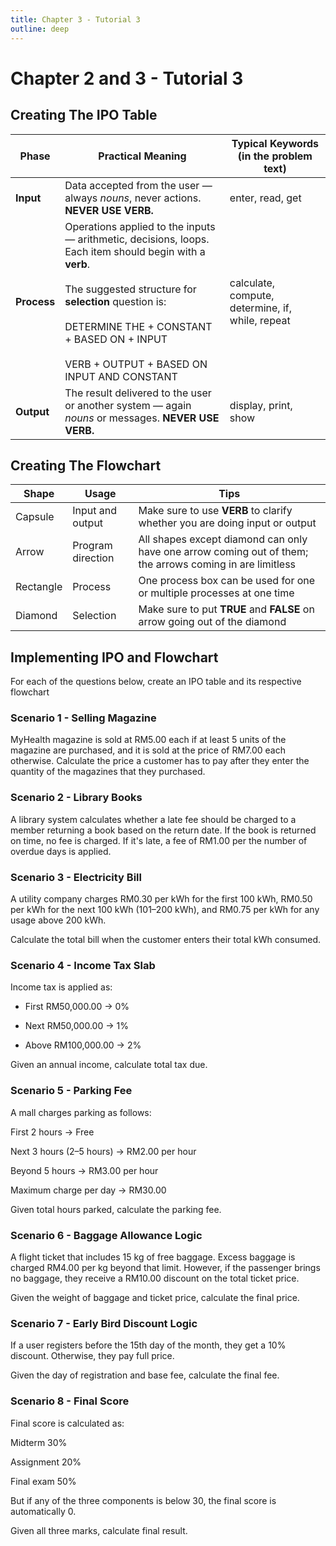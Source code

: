 ```yaml
---
title: Chapter 3 - Tutorial 3
outline: deep
---
```


# Chapter 2 and 3 - Tutorial 3

## Creating The IPO Table  <Badge type="warning" text="Recall" />

| Phase      | Practical Meaning | Typical Keywords (in the problem text) |
|------------|------------------|-----------------------------------------|
| **Input**  | Data accepted from the user — always *nouns*, never actions. **NEVER USE VERB.** | enter, read, get |
| **Process**| Operations applied to the inputs — arithmetic, decisions, loops. Each item should begin with a **verb**.<br><br> The suggested structure for **selection** question is: <br><br> DETERMINE THE + CONSTANT + BASED ON + INPUT<br><br> VERB + OUTPUT + BASED ON INPUT AND CONSTANT  | calculate, compute, determine, if, while, repeat |
| **Output** | The result delivered to the user or another system — again *nouns* or messages. **NEVER USE VERB.** | display, print, show |



## Creating The Flowchart  <Badge type="warning" text="Recall" />

| Shape      | Usage                | Tips                                                                       |
|------------|----------------------|----------------------------------------------------------------------------|
| Capsule    | Input and output     | Make sure to use **VERB** to clarify whether you are doing input or output |
| Arrow      | Program direction    | All shapes except diamond can only have one arrow coming out of them; the arrows coming in are limitless |
| Rectangle  | Process              | One process box can be used for one or multiple processes at one time        |
| Diamond    | Selection            | Make sure to put **TRUE** and **FALSE** on arrow going out of the diamond  |


## Implementing IPO and Flowchart

For each of the questions below, create an IPO table and its respective flowchart

### Scenario 1 - Selling Magazine <Badge type="warning" text="Question" />

MyHealth magazine is sold at RM5.00 each if at least 5 units of the magazine are purchased, and it is sold at the price of RM7.00 each otherwise. Calculate the price a customer has to pay after they enter the quantity of the magazines that they purchased.

### Scenario 2 - Library Books <Badge type="warning" text="Question" />

A library system calculates whether a late fee should be charged to a member returning a book based on the return date. If the book is returned on time, no fee is charged. If it's late, a fee of RM1.00 per the number of overdue days is applied.

### Scenario 3 - Electricity Bill <Badge type="warning" text="Question" />
A utility company charges RM0.30 per kWh for the first 100 kWh, RM0.50 per kWh for the next 100 kWh (101–200 kWh), and RM0.75 per kWh for any usage above 200 kWh.

Calculate the total bill when the customer enters their total kWh consumed.

### Scenario 4 - Income Tax Slab <Badge type="warning" text="Question" />
Income tax is applied as:

- First RM50,000.00 → 0%

- Next RM50,000.00 → 1%

- Above RM100,000.00 → 2%

Given an annual income, calculate total tax due.

### Scenario 5 - Parking Fee <Badge type="warning" text="Question" />

A mall charges parking as follows:

First 2 hours → Free

Next 3 hours (2–5 hours) → RM2.00 per hour

Beyond 5 hours → RM3.00 per hour

Maximum charge per day → RM30.00

Given total hours parked, calculate the parking fee.

### Scenario 6 - Baggage Allowance Logic <Badge type="warning" text="Question" />

A flight ticket that includes 15 kg of free baggage.
Excess baggage is charged RM4.00 per kg beyond that limit.
However, if the passenger brings no baggage, they receive a RM10.00 discount on the total ticket price.

Given the weight of baggage and ticket price, calculate the final price. 


### Scenario 7 - Early Bird Discount Logic <Badge type="warning" text="Question" />

If a user registers before the 15th day of the month, they get a 10% discount.
Otherwise, they pay full price.

Given the day of registration and base fee, calculate the final fee.

### Scenario 8 - Final Score <Badge type="warning" text="Question" />

Final score is calculated as:

Midterm 30%

Assignment 20%

Final exam 50%

But if any of the three components is below 30, the final score is automatically 0.

Given all three marks, calculate final result.



